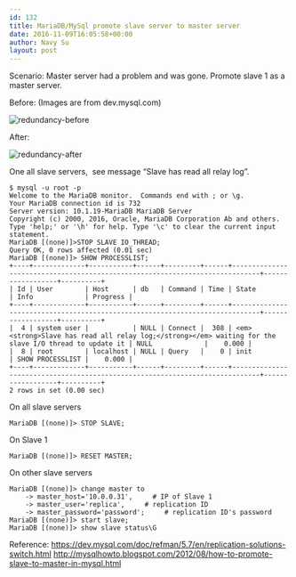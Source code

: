 ```yaml
---
id: 132
title: MariaDB/MySql promote slave server to master server
date: 2016-11-09T16:05:58+00:00
author: Navy Su
layout: post
---
```

Scenario: Master server had a problem and was gone. Promote slave 1 as a master server.

Before: (Images are from dev.mysql.com)

<img class="alignnone wp-image-134 size-full" src="https://dev.mysql.com/doc/refman/5.7/en/images/redundancy-before.png" alt="redundancy-before" />

After:

<img class="alignnone wp-image-133 size-full" src="https://dev.mysql.com/doc/refman/5.7/en/images/redundancy-after.png" alt="redundancy-after" />

One all slave servers,  see message &#8220;Slave has read all relay log&#8221;.

```shell
$ mysql -u root -p
Welcome to the MariaDB monitor.  Commands end with ; or \g.
Your MariaDB connection id is 732
Server version: 10.1.19-MariaDB MariaDB Server
Copyright (c) 2000, 2016, Oracle, MariaDB Corporation Ab and others.
Type 'help;' or '\h' for help. Type '\c' to clear the current input statement.
MariaDB [(none)]>STOP SLAVE IO_THREAD;
Query OK, 0 rows affected (0.01 sec)
MariaDB [(none)]> SHOW PROCESSLIST;
+----+-------------+-----------+------+---------+------+-----------------------------------------------------------------------------+------------------+----------+
| Id | User        | Host      | db   | Command | Time | State                                                                       | Info             | Progress |
+----+-------------+-----------+------+---------+------+-----------------------------------------------------------------------------+------------------+----------+
|  4 | system user |           | NULL | Connect |  308 | <em><strong>Slave has read all relay log;</strong></em> waiting for the slave I/O thread to update it | NULL             |    0.000 |
|  8 | root        | localhost | NULL | Query   |    0 | init                                                                        | SHOW PROCESSLIST |    0.000 |
+----+-------------+-----------+------+---------+------+-----------------------------------------------------------------------------+------------------+----------+
2 rows in set (0.00 sec)
```

On all slave servers

```shell
MariaDB [(none)]> STOP SLAVE;
```

On Slave 1

```shell
MariaDB [(none)]> RESET MASTER;
```

On other slave servers

```shell
MariaDB [(none)]> change master to
    -> master_host='10.0.0.31',     # IP of Slave 1
    -> master_user='replica',     # replication ID
    -> master_password='password';     # replication ID's password
MariaDB [(none)]> start slave;
MariaDB [(none)]> show slave status\G
```

Reference: <a href="https://dev.mysql.com/doc/refman/5.7/en/replication-solutions-switch.html" target="_blank">https://dev.mysql.com/doc/refman/5.7/en/replication-solutions-switch.html</a>
<http://mysqlhowto.blogspot.com/2012/08/how-to-promote-slave-to-master-in-mysql.html>
